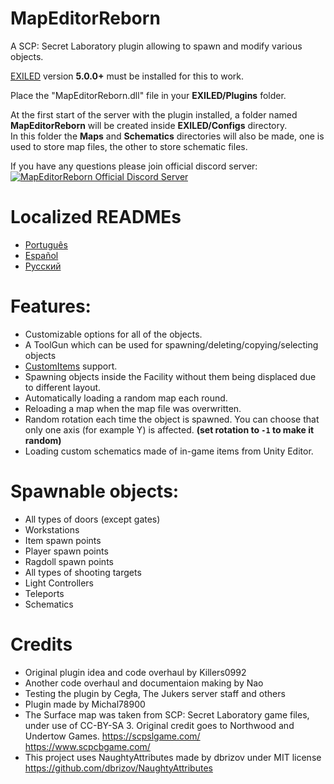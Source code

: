 # MapEditorReborn
A SCP: Secret Laboratory plugin allowing to spawn and modify various objects.

[EXILED](https://github.com/Exiled-Team/EXILED) version **5.0.0+** must be installed for this to work.

Place the "MapEditorReborn.dll" file in your **EXILED/Plugins** folder.

At the first start of the server with the plugin installed, a folder named **MapEditorReborn** will be created inside **EXILED/Configs** directory.<br> In this folder the **Maps** and **Schematics** directories will also be made, one is used to store map files, the other to store schematic files.

If you have any questions please join official discord server:<br>
<a href="https://discord.gg/JwAfeSd79u">
<img src="https://discordapp.com/api/guilds/947849283514814486/widget.png?style=banner2" alt="MapEditorReborn Official Discord Server"/>
</a>

# Localized READMEs
- [Português](https://github.com/Michal78900/MapEditorReborn/blob/dev/Localization/README-Portugu%C3%AAs.md)
- [Español](https://github.com/Michal78900/MapEditorReborn/blob/dev/Localization/README-Español.md)
- [Русский](https://github.com/Michal78900/MapEditorReborn/blob/dev/Localization/README-Русский.md)

# Features:
- Customizable options for all of the objects.
- A ToolGun which can be used for spawning/deleting/copying/selecting objects
- [CustomItems](https://github.com/Exiled-Team/CustomItems) support.
- Spawning objects inside the Facility without them being displaced due to different layout.
- Automatically loading a random map each round.
- Reloading a map when the map file was overwritten.
- Random rotation each time the object is spawned. You can choose that only one axis (for example Y) is affected. **(set rotation to `-1` to make it random)**
- Loading custom schematics made of in-game items from Unity Editor.

# Spawnable objects:
- All types of doors (except gates)
- Workstations
- Item spawn points
- Player spawn points
- Ragdoll spawn points
- All types of shooting targets
- Light Controllers
- Teleports
- Schematics

# Credits
- Original plugin idea and code overhaul by Killers0992
- Another code overhaul and documentaion making by Nao
- Testing the plugin by Cegła, The Jukers server staff and others
- Plugin made by Michal78900
- The Surface map was taken from SCP: Secret Laboratory game files, under use of CC-BY-SA 3. Original credit goes to Northwood and Undertow Games. https://scpslgame.com/ https://www.scpcbgame.com/
- This project uses NaughtyAttributes made by dbrizov under MIT license https://github.com/dbrizov/NaughtyAttributes